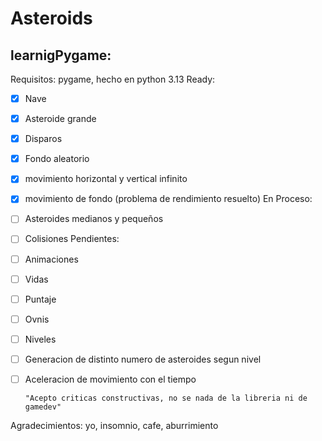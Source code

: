 # Asteroids 
## learnigPygame:

Requisitos: 
pygame, hecho en python 3.13
Ready:
- [x] Nave
- [x] Asteroide grande
- [x] Disparos
- [x] Fondo aleatorio
- [x] movimiento horizontal y vertical infinito
- [x] movimiento de fondo (problema de rendimiento resuelto)
En Proceso:
- [ ] Asteroides medianos y pequeños
- [ ] Colisiones
Pendientes:
- [ ] Animaciones
- [ ] Vidas
- [ ] Puntaje
- [ ] Ovnis
- [ ] Niveles
- [ ] Generacion de distinto numero de asteroides segun nivel
- [ ] Aceleracion de movimiento con el tiempo

      "Acepto criticas constructivas, no se nada de la libreria ni de gamedev"

Agradecimientos: yo, insomnio, cafe, aburrimiento 
